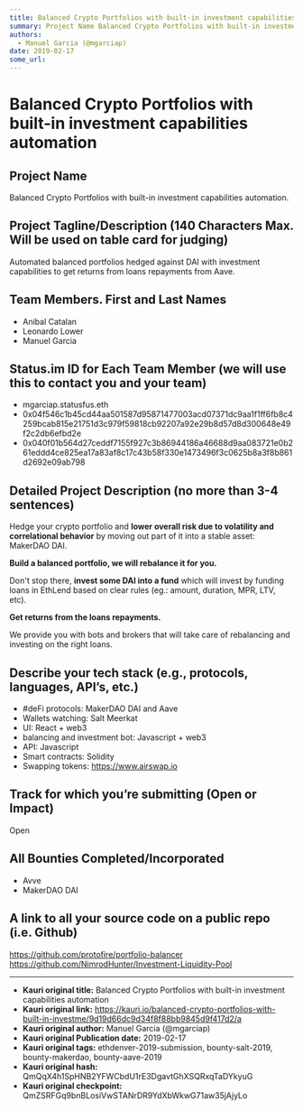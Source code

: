 ```yaml
---
title: Balanced Crypto Portfolios with built-in investment capabilities automation
summary: Project Name Balanced Crypto Portfolios with built-in investment capabilities automation. Project Tagline/Description (140 Characters Max. Will be used on table card for judging) Automated balanced portfolios hedged against DAI with investment capabilities to get returns from loans repayments from Aave. Team Members. First and Last Names Anibal Catalan Leonardo Lower Manuel Garcia Status.im ID for Each Team Member (we will use this to contact you and your team) mgarciap.statusfus.eth 0x04f546c1b
authors:
  - Manuel Garcia (@mgarciap)
date: 2019-02-17
some_url: 
---
```


# Balanced Crypto Portfolios with built-in investment capabilities automation


## Project Name
Balanced Crypto Portfolios with built-in investment capabilities automation.


## Project Tagline/Description (140 Characters Max. Will be used on table card for judging)
Automated balanced portfolios hedged against DAI with investment capabilities to get returns from loans repayments from Aave.


## Team Members. First and Last Names
- Anibal Catalan
- Leonardo Lower
- Manuel Garcia


## Status.im ID for Each Team Member (we will use this to contact you and your team)
- mgarciap.statusfus.eth
- 0x04f546c1b45cd44aa501587d95871477003acd07371dc9aa1f1ff6fb8c4259bcab815e21751d3c979f59818cb92207a92e29b8d57d8d300648e49f2c2db6efbd2e
- 0x040f01b564d27ceddf7155f927c3b86944186a46688d9aa083721e0b261eddd4ce825ea17a83af8c17c43b58f330e1473496f3c0625b8a3f8b861d2692e09ab798



## Detailed Project Description (no more than 3-4 sentences)
Hedge your crypto portfolio and **lower overall risk due to volatility and correlational behavior** by moving out part of it into a stable asset: MakerDAO DAI.

**Build a balanced portfolio, we will rebalance it for you.**

Don't stop there, **invest some DAI into a fund** which will invest by funding loans in EthLend based on clear rules (eg.: amount, duration, MPR, LTV, etc).

**Get returns from the loans repayments.**

We provide you with bots and brokers that will take care of rebalancing and investing on the right loans.


## Describe your tech stack (e.g., protocols, languages, API’s, etc.)
- #deFi protocols: MakerDAO DAI and Aave
- Wallets watching: Salt Meerkat
- UI: React + web3
- balancing and investment bot: Javascript + web3
- API: Javascript 
- Smart contracts: Solidity
- Swapping tokens: https://www.airswap.io

## Track for which you’re submitting (Open or Impact)
Open

## All Bounties Completed/Incorporated
- Avve
- MakerDAO DAI

## A link to all your source code on a public repo (i.e. Github)
https://github.com/protofire/portfolio-balancer
https://github.com/NimrodHunter/Investment-Liquidity-Pool


---

- **Kauri original title:** Balanced Crypto Portfolios with built-in investment capabilities automation
- **Kauri original link:** https://kauri.io/balanced-crypto-portfolios-with-built-in-investme/9d19d66dc9d34f8f88bb9845d9f417d2/a
- **Kauri original author:** Manuel Garcia (@mgarciap)
- **Kauri original Publication date:** 2019-02-17
- **Kauri original tags:** ethdenver-2019-submission, bounty-salt-2019, bounty-makerdao, bounty-aave-2019
- **Kauri original hash:** QmQqX4h1SpHNB2YFWCbdU1rE3DgavtGhXSQRxqTaDYkyuG
- **Kauri original checkpoint:** QmZSRFGq9bnBLosiVwSTANrDR9YdXbWkwG71aw35jAjyLo



